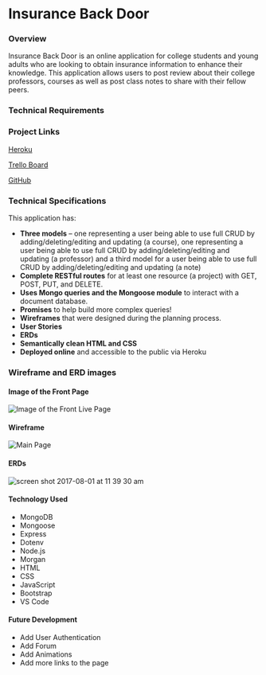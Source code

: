 # Insurance Back Door

### Overview
Insurance Back Door is an online application for college students and young adults who are looking to obtain insurance information to enhance their knowledge. This application allows users to post review about their college professors, courses as well as post class notes to share with their fellow peers.

### Technical Requirements
### Project Links

[Heroku](https://blooming-everglades-71513.herokuapp.com/)

[Trello Board](https://trello.com/b/sfCGjKXn/insurance-back-door-app)

[GitHub](https://github.com/jimdoan4/InsuranceBackDoor)

### Technical Specifications

This application has:

* **Three models** – one representing a user being able to use full CRUD by adding/deleting/editing and updating (a course), one representing a user being able to use full CRUD by adding/deleting/editing and updating (a professor) and a third model for a user being able to use full CRUD by adding/deleting/editing and updating  (a note)
* **Complete RESTful routes** for at least one resource (a project) with GET, POST, PUT, and DELETE.
* **Uses Mongo queries and the Mongoose module** to interact with a document database.
* **Promises** to help build more complex queries!
* **Wireframes** that were designed during the planning process.
* **User Stories**
* **ERDs**
* **Semantically clean HTML and CSS**
* **Deployed online** and accessible to the public via Heroku

### Wireframe and ERD images

#### Image of the Front Page
![Image of the Front Live Page](https://trello-attachments.s3.amazonaws.com/5c7d32e579391f3211febd53/5c82b80696f65c547304022e/f1a257129d7050491e8f51a8c84dc57b/IMG_1535.jpg)

#### Wireframe
![Main Page](https://trello-attachments.s3.amazonaws.com/5c7d848dc172bc85e58922e2/1200x1600/455bbe7b181ab7f37bcca52c31645c07/IMG_1529.jpg)

#### ERDs
![screen shot 2017-08-01 at 11 39 30 am](https://trello-attachments.s3.amazonaws.com/5c7eaae40133db8de6b1782b/1200x1600/b19083fcd9b1028b6ba4c8b998a425a0/IMG_1532.jpg) 

#### Technology Used
- MongoDB
- Mongoose
- Express
- Dotenv
- Node.js
- Morgan
- HTML
- CSS
- JavaScript
- Bootstrap
- VS Code

#### Future Development
- Add User Authentication
- Add Forum
- Add Animations
- Add more links to the page

